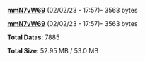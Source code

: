 [**mmN7vW69**](/data/mmN7vW69.txt) (02/02/23 - 17:57)- 3563 bytes

[**mmN7vW69**](/data/mmN7vW69.txt) (02/02/23 - 17:57)- 3563 bytes

**Total Datas**: 7885

**Total Size**: 52.95 MB / 53.0 MB